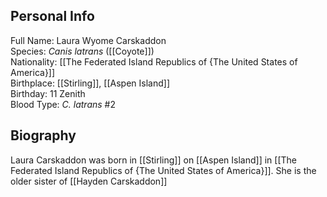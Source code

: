 ## Personal Info

Full Name: Laura Wyome Carskaddon  
Species: _Canis latrans_ ([[Coyote]])  
Nationality: [[The Federated Island Republics of {The United States of America}]]  
Birthplace: [[Stirling]], [[Aspen Island]]  
Birthday: 11 Zenith  
Blood Type: _C. latrans_ #2  
## Biography

Laura Carskaddon was born in [[Stirling]] on [[Aspen Island]] in [[The Federated Island Republics of {The United States of America}]]. She is the older sister of [[Hayden Carskaddon]]